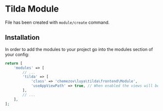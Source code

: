 # Tilda Module

File has been created with `module/create` command. 

## Installation

In order to add the modules to your project go into the modules section of your config:

```php
return [
    'modules' => [
        // ...
        'tilda' => [
            'class' => 'chemezov\luya\tilda\frontend\Module',
            'useAppViewPath' => true, // When enabled the views will be looked up in the @app/views folder, otherwise the views shipped with the module will be used.
        ],
        // ...
    ],
];
```
